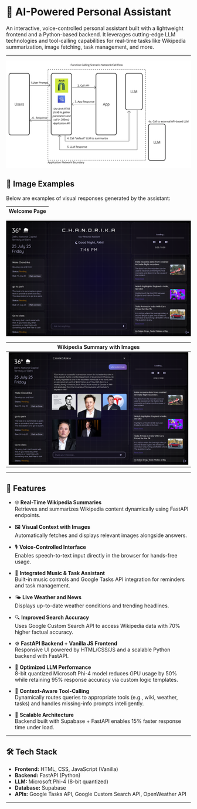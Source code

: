 # 🔧 AI-Powered Personal Assistant

An interactive, voice-controlled personal assistant built with a lightweight frontend and a Python-based backend. It leverages cutting-edge LLM technologies and tool-calling capabilities for real-time tasks like Wikipedia summarization, image fetching, task management, and more.

---
![Arch 3b LLM](ss/llm.png)


## 📸 Image Examples

Below are examples of visual responses generated by the assistant:

| Welcome Page |
|------------------------------|

![App Screenshot](ss/1.png)

| Wikipedia Summary with Images |
|------------------------------|
| ![Wiki Image Example](ss/2.png) |

---

## 🚀 Features

- 🌐 **Real-Time Wikipedia Summaries**  
  Retrieves and summarizes Wikipedia content dynamically using FastAPI endpoints.

- 🖼️ **Visual Context with Images**  
  Automatically fetches and displays relevant images alongside answers.

- 🎙️ **Voice-Controlled Interface**  
  Enables speech-to-text input directly in the browser for hands-free usage.

- 🎵 **Integrated Music & Task Assistant**  
  Built-in music controls and Google Tasks API integration for reminders and task management.

- 🌤️ **Live Weather and News**  
  Displays up-to-date weather conditions and trending headlines.

- 🔍 **Improved Search Accuracy**  
  Uses Google Custom Search API to access Wikipedia data with 70% higher factual accuracy.

- ⚙️ **FastAPI Backend + Vanilla JS Frontend**  
  Responsive UI powered by HTML/CSS/JS and a scalable Python backend with FastAPI.

- 🧠 **Optimized LLM Performance**  
  8-bit quantized Microsoft Phi-4 model reduces GPU usage by 50% while retaining 95% response accuracy via custom logic templates.

- 🧩 **Context-Aware Tool-Calling**  
  Dynamically routes queries to appropriate tools (e.g., wiki, weather, tasks) and handles missing-info prompts intelligently.

- 🧱 **Scalable Architecture**  
  Backend built with Supabase + FastAPI enables 15% faster response time under load.

---

## 🛠️ Tech Stack

- **Frontend:** HTML, CSS, JavaScript (Vanilla)
- **Backend:** FastAPI (Python)
- **LLM:** Microsoft Phi-4 (8-bit quantized)
- **Database:** Supabase
- **APIs:** Google Tasks API, Google Custom Search API, OpenWeather API

---
